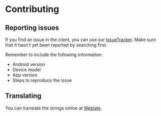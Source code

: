 # Contributing

## Reporting issues

If you find an issue in the client, you can use our [IssueTracker](https://codeberg.org/BeoCode/Weather/issues). Make sure that it hasn't yet been reported by searching first.  

Remember to include the following information:  

* Android version
* Device model
* App version
* Steps to reproduce the issue

## Translating

You can translate the strings online at [Weblate](https://translate.codeberg.org/engage/weather/).
